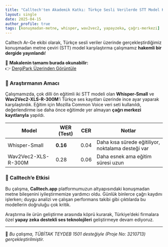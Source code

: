 ```yaml
---
title: "Calltech'ten Akademik Katkı: Türkçe Sesli Verilerde STT Model Karşılaştırması"
layout: single
date: 2025-04-15
author_profile: true
tags: [konuşmadan-metne, whisper, wav2vec2, yapayzeka, çağrı-merkezi]
---
```


Calltech Ar-Ge ekibi olarak, Türkçe sesli veriler üzerinde gerçekleştirdiğimiz konuşmadan metne çeviri (STT) model karşılaştırma çalışmamız **hakemli bir dergide yayınlandı**!

📄 **Makalenin tamamı burada okunabilir:**  
👉 [DergiPark Üzerinden Görüntüle](https://dergipark.org.tr/tr/pub/tbbmd/issue/80549/1252487)

### 🧪 Araştırmanın Amacı

Çalışmamızda, çok dilli ön eğitimli iki STT modeli olan **Whisper-Small** ve **Wav2Vec2-XLS-R-300M**’i Türkçe ses kayıtları üzerinde ince ayar yaparak karşılaştırdık. Eğitim için Mozilla Common Voice veri seti kullanıldı, değerlendirme ise daha önce eğitimde yer almayan **çağrı merkezi kayıtlarıyla** yapıldı.

| Model               | WER (Test) | CER | Notlar |
|--------------------|------------|-----|--------|
| Whisper-Small      | **0.16**   | 0.04| Daha kısa sürede eğitiliyor, noktalama desteği var |
| Wav2Vec2-XLS-R-300M| 0.28       | 0.06| Daha esnek ama eğitim süresi uzun |

### 🤖 Calltech’e Etkisi

Bu çalışma, **Calltech.app** platformumuzun altyapısındaki konuşmadan metne bileşenini iyileştirmemize yardımcı oldu. Günlük binlerce çağrı kaydını işlerken; duygu analizi ve çalışan performans takibi gibi çıktılarda bu modellerin doğruluğu çok kritik.

Araştırma ile ürün geliştirme arasında köprü kurarak, Türkiye’deki firmalara özel **yapay zeka destekli ses teknolojileri** geliştirmeye devam ediyoruz.

---
🔬 *Bu çalışma, TÜBİTAK TEYDEB 1501 desteğiyle (Proje No: 3210713) gerçekleştirilmiştir.*
